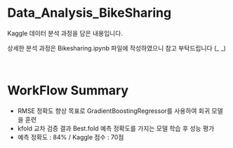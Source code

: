 # Data_Analysis_BikeSharing

Kaggle 데이터 분석 과정을 담은 내용입니다.

상세한 분석 과정은 Bikesharing.ipynb 파일에 작성하였으니 참고 부탁드립니다 (_ _)


<br/>

# WorkFlow Summary

- RMSE 정확도 향상 목표로  GradientBoostingRegressor를 사용하여 회귀 모델을 훈련
- kfold 교차 검증 결과 Best.fold 예측 정확도를 가지는 모델 학습 후 성능 평가
- 예측 정확도 : 84% / Kaggle 점수 : 70점
